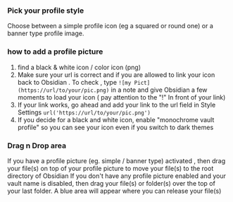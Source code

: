 ### Pick your profile style

Choose between a simple profile icon (eg a squared or round one) or a banner type profile image.

### how to add a profile picture

1. find a black & white icon / color icon (png)
2. Make sure your url is correct and if you are allowed to link your icon back to Obsidian . To check , type `![my Pict](https://url/to/your/pic.png)` in a note and give Obsidian a few moments to load your icon ( pay attention to the "!" In front of your link)
3. If your link works, go ahead and add your link to the url field in Style Settings `url('https://url/to/your/pic.png')`
4. If you decide for a black and white icon, enable "monochrome vault profile" so you can see your icon even if you switch to dark themes

### Drag n Drop area

If you have a profile picture (eg. simple / banner type) activated , then drag your file(s) on top of your profile picture to move your file(s) to the root directory of Obsidian
If you don't have any profile picture enabled and your vault name is disabled, then drag your file(s) or folder(s) over the top of your last folder. A blue area will appear where you can release your file(s)

